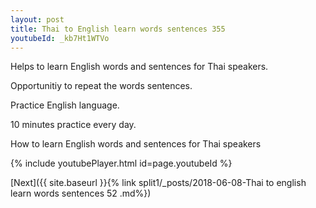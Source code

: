 ```yaml
---
layout: post
title: Thai to English learn words sentences 355 
youtubeId: _kb7Ht1WTVo
---
```

 
 
Helps to learn English words and sentences for Thai speakers.

Opportunitiy to repeat the words sentences. 

Practice English language. 
 
10 minutes practice every day. 
 
How to learn English words and sentences for Thai speakers 
 
{% include youtubePlayer.html id=page.youtubeId %}
 
 
[Next]({{ site.baseurl }}{% link  split1/_posts/2018-06-08-Thai to english learn words sentences 52 .md%})
 
